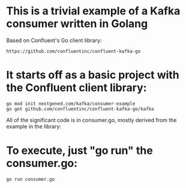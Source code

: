 # This is a trivial example of a Kafka consumer written in Golang

Based on Confluent's Go client library:

	https://github.com/confluentinc/confluent-kafka-go

# It starts off as a basic project with the Confluent client library:

	go mod init nextgened.com/kafka/consumer-example
	go get github.com/confluentinc/confluent-kafka-go/kafka

All of the significant code is in consumer.go, mostly derived from the example in the library:

# To execute, just "go run" the consumer.go:

	go run consumer.go
